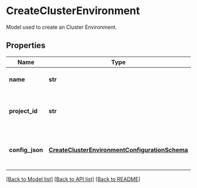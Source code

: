 # CreateClusterEnvironment

Model used to create an Cluster Environment.
## Properties
Name | Type | Description | Notes
------------ | ------------- | ------------- | -------------
**name** | **str** | Name of the Cluster Environment. | 
**project_id** | **str** | ID of the Project this Cluster Environment is for. | [optional] 
**config_json** | [**CreateClusterEnvironmentConfigurationSchema**](CreateClusterEnvironmentConfigurationSchema.md) | Config JSON to use to create a new Cluster Environment. | 

[[Back to Model list]](../README.md#documentation-for-models) [[Back to API list]](../README.md#documentation-for-api-endpoints) [[Back to README]](../README.md)


